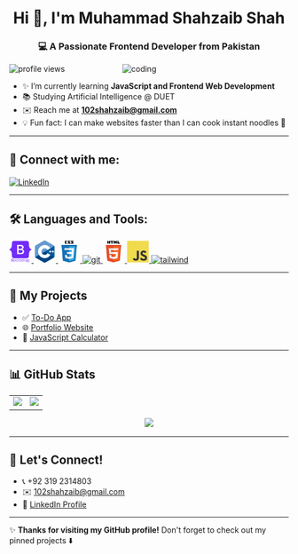 <h1 align="center">Hi 👋, I'm Muhammad Shahzaib Shah</h1>
<h3 align="center">💻 A Passionate Frontend Developer from Pakistan</h3>

<img align="right" alt="coding" width="300" src="https://cdn.dribbble.com/users/1059583/screenshots/4171367/coding-freak.gif">

<p align="left">
  <img src="https://komarev.com/ghpvc/?username=MuhammadShahzaib-shah&label=Profile%20views&color=0e75b6&style=flat" alt="profile views" />
</p>

- ✨ I’m currently learning **JavaScript and Frontend Web Development**
- 📚 Studying Artificial Intelligence @ DUET
- ✉️ Reach me at **102shahzaib@gmail.com**
- 💡 Fun fact: I can make websites faster than I can cook instant noodles 🍜

---

## 🔗 Connect with me:
<p align="left">
  <a href="https://www.linkedin.com/in/muhammad-shahzaib-shah" target="_blank">
    <img align="center" src="https://raw.githubusercontent.com/rahuldkjain/github-profile-readme-generator/master/src/images/icons/Social/linked-in-alt.svg" alt="LinkedIn" height="30" width="40" />
  </a>
</p>

---

## 🛠️ Languages and Tools:
<p align="left">
  <a href="https://getbootstrap.com" target="_blank" rel="noreferrer">
    <img src="https://raw.githubusercontent.com/devicons/devicon/master/icons/bootstrap/bootstrap-plain-wordmark.svg" alt="bootstrap" width="40" height="40"/>
  </a>
  <a href="https://www.w3schools.com/cpp/" target="_blank" rel="noreferrer">
    <img src="https://raw.githubusercontent.com/devicons/devicon/master/icons/cplusplus/cplusplus-original.svg" alt="cplusplus" width="40" height="40"/>
  </a>
  <a href="https://www.w3schools.com/css/" target="_blank" rel="noreferrer">
    <img src="https://raw.githubusercontent.com/devicons/devicon/master/icons/css3/css3-original-wordmark.svg" alt="css3" width="40" height="40"/>
  </a>
  <a href="https://git-scm.com/" target="_blank" rel="noreferrer">
    <img src="https://www.vectorlogo.zone/logos/git-scm/git-scm-icon.svg" alt="git" width="40" height="40"/>
  </a>
  <a href="https://www.w3.org/html/" target="_blank" rel="noreferrer">
    <img src="https://raw.githubusercontent.com/devicons/devicon/master/icons/html5/html5-original-wordmark.svg" alt="html5" width="40" height="40"/>
  </a>
  <a href="https://developer.mozilla.org/en-US/docs/Web/JavaScript" target="_blank" rel="noreferrer">
    <img src="https://raw.githubusercontent.com/devicons/devicon/master/icons/javascript/javascript-original.svg" alt="javascript" width="40" height="40"/>
  </a>
  <a href="https://tailwindcss.com/" target="_blank" rel="noreferrer">
    <img src="https://www.vectorlogo.zone/logos/tailwindcss/tailwindcss-icon.svg" alt="tailwind" width="40" height="40"/>
  </a>
</p>

---

## 📂 My Projects
- ✅ [To-Do App](https://github.com/MuhammadShahzaib-shah/todo-app)
- 🌐 [Portfolio Website](https://github.com/MuhammadShahzaib-shah/portfolio-website)
- 🔢 [JavaScript Calculator](https://github.com/MuhammadShahzaib-shah/calculator-js)

---

## 📊 GitHub Stats
<table>
  <tr>
    <td><img src="https://github-readme-stats.vercel.app/api?username=MuhammadShahzaib-shah&show_icons=true&theme=default" /></td>
    <td><img src="https://github-readme-stats.vercel.app/api/top-langs/?username=MuhammadShahzaib-shah&layout=compact" /></td>
  </tr>
</table>

<p align="center">
  <img src="https://github-readme-streak-stats.herokuapp.com/?user=MuhammadShahzaib-shah" />
</p>

---

## 🔗 Let's Connect!
- 📞 +92 319 2314803  
- ✉️ 102shahzaib@gmail.com  
- 👥 [LinkedIn Profile](https://www.linkedin.com/in/muhammad-shahzaib-shah)

---

✨ **Thanks for visiting my GitHub profile!** 
Don't forget to check out my pinned projects ⬇️
